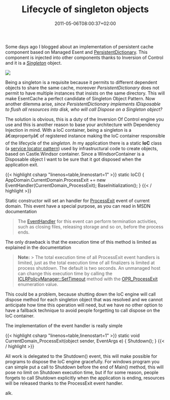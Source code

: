 ﻿---
title: "Lifecycle of singleton objects"
description: ""
date: 2011-05-06T08:00:37+02:00
draft: false
tags: [Architecture,Castle,IoC]
categories: [Software Architecture]
---
Some days ago I blogged about an implementation of persistent cache component based on Managed Esent and [PersistentDictionary](http://managedesent.codeplex.com/wikipage?title=PersistentDictionaryDocumentation). This component is injected into other components thanks to Inversion of Control and it is a *[Singleton](http://en.wikipedia.org/wiki/Singleton_pattern)* object.

![](http://zenit.senecac.on.ca/wiki/imgs/Singleton_UML.png)

Being a singleton is a requisite because it permits to different dependent objects to share the same cache, moreover *PersistentDictionary* does not permit to have multiple instances that insists on the same directory. This will make EsentCache a perfect candidate of Singleton Object Pattern. Now another dilemma arise, *since PersistentDictionary implements IDisposable to flush all resources into disk, who will call Dispose on a Singleton object?*

The solution is obvious, this is a duty of the Inversion Of Control engine you use and this is another reason to base your architecture with Dependency Injection in mind. With a IoC container, being a singleton is a â€œpropertyâ€ of registered instance making the IoC container responsible of the lifecycle of the *singleton. I*n my application there is a static  **IoC** class (a [service locator pattern](http://en.wikipedia.org/wiki/Service_locator_pattern)) used by infrastructural code to create objects, based on Castle.Windsor container. Since a WindsorContainer is a Disposable object I want to be sure that it got disposed when the application exit.

{{< highlight csharp "linenos=table,linenostart=1" >}}
static IoC()
{
AppDomain.CurrentDomain.ProcessExit += new EventHandler(CurrentDomain_ProcessExit);
BaseInitialization();
}
{{< / highlight >}}

Static constructor will set an handler for [ProcessExit](http://msdn.microsoft.com/en-us/library/k8xz23w3%28v=VS.90%29.aspx) event of current domain. This event have a special purpose, as you can read in MSDN documentation

> The [EventHandler](http://msdn.microsoft.com/en-us/library/system.eventhandler%28v=VS.90%29.aspx) for this event can perform termination activities, such as closing files, releasing storage and so on, before the process ends.

The only drawback is that the execution time of this method is limited as explained in the documentation

>  **Note:** > 
> The total execution time of all ProcessExit event handlers is limited, just as the total execution time of all finalizers is limited at process shutdown. The default is two seconds. An unmanaged host can change this execution time by calling the [ICLRPolicyManager::SetTimeout](http://msdn.microsoft.com/en-us/library/ms164398%28v=VS.90%29.aspx) method with the [OPR\_ProcessExit](http://msdn.microsoft.com/en-us/library/ms231056%28v=VS.90%29.aspx) enumeration value.

This could be a problem, because shutting down the IoC engine will call dispose method for each singleton object that was resolved and we cannot anticipate how time this operation will need, but we have no other option to have a fallback technique to avoid people forgetting to call dispose on the IoC container.

The implementation of the event handler is really simple

{{< highlight csharp "linenos=table,linenostart=1" >}}
static void CurrentDomain_ProcessExit(object sender, EventArgs e)
{
Shutdown();
}
{{< / highlight >}}

All work is delegated to the Shutdown() event, this will make possible for programs to dispose the IoC engine gracefully. For windows program you can simple put a call to Shutdown before the end of Main() method, this will pose no limit on Shutdown execution time, but if for some reason, people forgets to call Shutdown explicitly when the application is ending, resources will be released thanks to the ProcessExit event handler.

alk.
